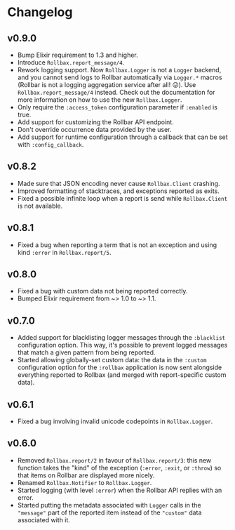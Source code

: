 # Changelog

## v0.9.0

* Bump Elixir requirement to 1.3 and higher.
* Introduce `Rollbax.report_message/4`.
* Rework logging support. Now `Rollbax.Logger` is not a `Logger` backend, and you cannot send logs to Rollbar automatically via `Logger.*` macros (Rollbar is not a logging aggregation service after all! :stuck_out_tongue:). Use `Rollbax.report_message/4` instead. Check out the documentation for more information on how to use the new `Rollbax.Logger`.
* Only require the `:access_token` configuration parameter if `:enabled` is true.
* Add support for customizing the Rollbar API endpoint.
* Don't override occurrence data provided by the user.
* Add support for runtime configuration through a callback that can be set with `:config_callback`.

## v0.8.2

* Made sure that JSON encoding never cause `Rollbax.Client` crashing.
* Improved formatting of stacktraces, and exceptions reported as exits.
* Fixed a possible infinite loop when a report is send while `Rollbax.Client` is not available.

## v0.8.1

* Fixed a bug when reporting a term that is not an exception and using kind `:error` in `Rollbax.report/5`.

## v0.8.0

* Fixed a bug with custom data not being reported correctly.
* Bumped Elixir requirement from ~> 1.0 to ~> 1.1.

## v0.7.0

* Added support for blacklisting logger messages through the `:blacklist` configuration option. This way, it's possible to prevent logged messages that match a given pattern from being reported.
* Started allowing globally-set custom data: the data in the `:custom` configuration option for the `:rollbax` application is now sent alongside everything reported to Rollbax (and merged with report-specific custom data).

## v0.6.1

* Fixed a bug involving invalid unicode codepoints in `Rollbax.Logger`.

## v0.6.0

* Removed `Rollbax.report/2` in favour of `Rollbax.report/3`: this new function takes the "kind" of the exception (`:error`, `:exit`, or `:throw`) so that items on Rollbar are displayed more nicely.
* Renamed `Rollbax.Notifier` to `Rollbax.Logger`.
* Started logging (with level `:error`) when the Rollbar API replies with an error.
* Started putting the metadata associated with `Logger` calls in the `"message"` part of the reported item instead of the `"custom"` data associated with it.
